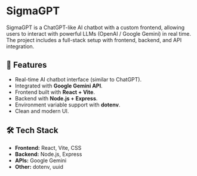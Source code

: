 # SigmaGPT

SigmaGPT is a ChatGPT-like AI chatbot with a custom frontend, allowing users to interact with powerful LLMs (OpenAI / Google Gemini) in real time.  
The project includes a full-stack setup with frontend, backend, and API integration.

## 🚀 Features
- Real-time AI chatbot interface (similar to ChatGPT).
- Integrated with **Google Gemini API**.
- Frontend built with **React + Vite**.
- Backend with **Node.js + Express**.
- Environment variable support with **dotenv**.
- Clean and modern UI.


## 🛠️ Tech Stack
- **Frontend:** React, Vite, CSS
- **Backend:** Node.js, Express
- **APIs:** Google Gemini
- **Other:** dotenv, uuid